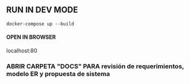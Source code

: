 ## RUN IN DEV MODE

```
docker-compose up --build
```

#### OPEN IN BROWSER

localhost:80

### ABRIR CARPETA "DOCS" PARA revisión de requerimientos, modelo ER y propuesta de sistema

